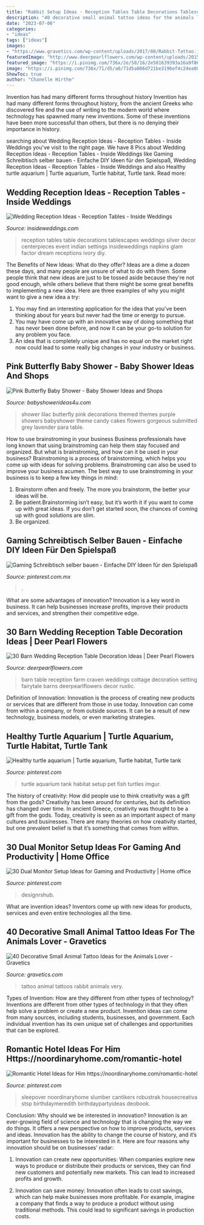 ```yaml
---
title: "Rabbit Setup Ideas - Reception Tables Table Decorations Tablescapes Weddings Silver Decor Centerpieces Event Indian Settings Insideweddings Napkins Glam Factor Dream Receptions Ivory Diy"
description: "40 decorative small animal tattoo ideas for the animals lover"
date: "2023-07-06"
categories:
- "ideas"
tags: ["ideas"]
images:
- "https://www.gravetics.com/wp-content/uploads/2017/08/Rabbit-Tattoo.jpg"
featuredImage: "http://www.deerpearlflowers.com/wp-content/uploads/2015/04/barn-wedding-reception-table-setting-ideas.jpg"
featured_image: "https://i.pinimg.com/736x/2e/58/16/2e581639393a16a9f864ca6afd48f91c.jpg"
image: "https://i.pinimg.com/736x/71/d5/a0/71d5a086d721be3196ef4c24ea086b33.jpg"
ShowToc: true
author: "Chanelle Hirthe"
---
```



Invention has had many different forms throughout history
Invention has had many different forms throughout history, from the ancient Greeks who discovered fire and the use of writing to the modern world where technology has spawned many new inventions. Some of these inventions have been more successful than others, but there is no denying their importance in history.

	

		
searching about Wedding Reception Ideas - Reception Tables - Inside Weddings you've visit to the right page. We have 8 Pics about Wedding Reception Ideas - Reception Tables - Inside Weddings like Gaming Schreibtisch selber bauen - Einfache DIY Ideen für den Spielspaß, Wedding Reception Ideas - Reception Tables - Inside Weddings and also Healthy turtle aquarium | Turtle aquarium, Turtle habitat, Turtle tank. Read more:
		
    
## Wedding Reception Ideas - Reception Tables - Inside Weddings

<img loading=lazy src="https://d1zpvjny0s6omk.cloudfront.net/media/fileupload/2013/07/16/longtable4.jpg" onerror="this.onerror=null;this.src='https://tse1.mm.bing.net/th?id=OIP.E7GVjm6KttUKPDIzWXwJsQHaLH&amp;pid=15.1';" alt="Wedding Reception Ideas - Reception Tables - Inside Weddings">

_Source: insideweddings.com_

>reception tables table decorations tablescapes weddings silver decor centerpieces event indian settings insideweddings napkins glam factor dream receptions ivory diy. 

	

The Benefits of New Ideas: What do they offer?
Ideas are a dime a dozen these days, and many people are unsure of what to do with them. Some people think that new ideas are just to be tossed aside because they're not good enough, while others believe that there might be some great benefits to implementing a new idea. Here are three examples of why you might want to give a new idea a try: 
1. You may find an interesting application for the idea that you've been thinking about for years but never had the time or energy to pursue. 
2. You may have come up with an innovative way of doing something that has never been done before, and now it can be your go-to solution for any problem you face. 
3. An idea that is completely unique and has no equal on the market right now could lead to some really big changes in your industry or business.

    
## Pink Butterfly Baby Shower - Baby Shower Ideas And Shops

<img loading=lazy src="https://babyshowerideas4u.com/wp-content/uploads/2014/02/248867_359193077510117_1082411086_n_600x905.jpg" onerror="this.onerror=null;this.src='https://tse1.mm.bing.net/th?id=OIP.fefSCOd6imQTdUjL212A0AHaLK&amp;pid=15.1';" alt="Pink Butterfly Baby Shower - Baby Shower Ideas and Shops">

_Source: babyshowerideas4u.com_

>shower lilac butterfly pink decorations themed themes purple showers babyshower theme candy cakes flowers gorgeous submitted grey lavender para table. 

	

How to use brainstroming in your business
Business professionals have long known that using brainstroming can help them stay focused and organized. But what is brainstroming, and how can it be used in your business? Brainstroming is a process of brainstorming, which helps you come up with ideas for solving problems. Brainstroming can also be used to improve your business acumen. 
The best way to use brainstroming in your business is to keep a few key things in mind: 
1) Brainstorm often and freely. The more you brainstorm, the better your ideas will be. 
2) Be patient.Brainstorming isn’t easy, but it’s worth it if you want to come up with great ideas. If you don’t get started soon, the chances of coming up with good solutions are slim. 
3) Be organized.

    
## Gaming Schreibtisch Selber Bauen - Einfache DIY Ideen Für Den Spielspaß

<img loading=lazy src="https://i.pinimg.com/736x/2e/58/16/2e581639393a16a9f864ca6afd48f91c.jpg" onerror="this.onerror=null;this.src='https://tse1.mm.bing.net/th?id=OIP.ngFWHHy6Pg33vu1DFLv6twHaJ3&amp;pid=15.1';" alt="Gaming Schreibtisch selber bauen - Einfache DIY Ideen für den Spielspaß">

_Source: pinterest.com.mx_

>. 

	

What are some advantages of innovation?
Innovation is a key word in business. It can help businesses increase profits, improve their products and services, and strengthen their competitive edge.

    
## 30 Barn Wedding Reception Table Decoration Ideas | Deer Pearl Flowers

<img loading=lazy src="http://www.deerpearlflowers.com/wp-content/uploads/2015/04/barn-wedding-reception-table-setting-ideas.jpg" onerror="this.onerror=null;this.src='https://tse1.mm.bing.net/th?id=OIP.hyeg2TtgBcwoZP4S_AlMuAHaLH&amp;pid=15.1';" alt="30 Barn Wedding Reception Table Decoration Ideas | Deer Pearl Flowers">

_Source: deerpearlflowers.com_

>barn table reception farm craven weddings cottage decoration setting fairytale barns deerpearlflowers decor rustic. 

	

Definition of Innovation:
Innovation is the process of creating new products or services that are different from those in use today. Innovation can come from within a company, or from outside sources. It can be a result of new technology, business models, or even marketing strategies.

    
## Healthy Turtle Aquarium | Turtle Aquarium, Turtle Habitat, Turtle Tank

<img loading=lazy src="https://i.pinimg.com/736x/f1/0c/a9/f10ca965cc8feedc019cef68b95f086e.jpg" onerror="this.onerror=null;this.src='https://tse2.mm.bing.net/th?id=OIP.AitLt6G0P2fV9PKrk1AX8AHaJ3&amp;pid=15.1';" alt="Healthy turtle aquarium | Turtle aquarium, Turtle habitat, Turtle tank">

_Source: pinterest.com_

>turtle aquarium tank habitat setup pet fish turtles imgur. 

	

The history of creativity: How did people use to think creativity was a gift from the gods?
Creativity has been around for centuries, but its definition has changed over time. In ancient Greece, creativity was thought to be a gift from the gods. Today, creativity is seen as an important aspect of many cultures and businesses. There are many theories on how creativity started, but one prevalent belief is that it’s something that comes from within.

    
## 30 Dual Monitor Setup Ideas For Gaming And Productivity | Home Office

<img loading=lazy src="https://i.pinimg.com/736x/71/d5/a0/71d5a086d721be3196ef4c24ea086b33.jpg" onerror="this.onerror=null;this.src='https://tse3.mm.bing.net/th?id=OIP.u9SURIkxmh4SfPXq6YGOZgHaJ3&amp;pid=15.1';" alt="30 Dual Monitor Setup Ideas for Gaming and Productivity | Home office">

_Source: pinterest.com_

>designrshub. 

	

What are invention ideas?
Inventors come up with new ideas for products, services and even entire technologies all the time.

    
## 40 Decorative Small Animal Tattoo Ideas For The Animals Lover - Gravetics

<img loading=lazy src="https://www.gravetics.com/wp-content/uploads/2017/08/Rabbit-Tattoo.jpg" onerror="this.onerror=null;this.src='https://tse3.mm.bing.net/th?id=OIP.kA_fOjB-IytcjH31kejL8gHaLH&amp;pid=15.1';" alt="40 Decorative Small Animal Tattoo Ideas for the Animals Lover - Gravetics">

_Source: gravetics.com_

>tattoo animal tattoos rabbit animals very. 

	

Types of Invention: How are they different from other types of technology?
Inventions are different from other types of technology in that they often help solve a problem or create a new product. Invention ideas can come from many sources, including students, businesses, and government. Each individual invention has its own unique set of challenges and opportunities that can be explored.

    
## Romantic Hotel Ideas For Him Https://noordinaryhome.com/romantic-hotel

<img loading=lazy src="https://i.pinimg.com/736x/92/24/d6/9224d613a764d01f606a4c3407afbfe5.jpg" onerror="this.onerror=null;this.src='https://tse4.mm.bing.net/th?id=OIP.0JOgcq0Ix1fxCzTQoWfxkAHaJ3&amp;pid=15.1';" alt="Romantic Hotel Ideas for Him https://noordinaryhome.com/romantic-hotel">

_Source: pinterest.com_

>sleepover noordinaryhome slumber cantikers robustrak housecreativa stsp birthdaymeredith birthdaypartyideas deobook. 

	

Conclusion: Why should we be interested in innovation?
Innovation is an ever-growing field of science and technology that is changing the way we do things. It offers a new perspective on how to improve products, services and ideas. Innovation has the ability to change the course of history, and it’s important for businesses to be interested in it. Here are four reasons why innovation should be on businesses’ radar:
1) Innovation can create new opportunities: When companies explore new ways to produce or distribute their products or services, they can find new customers and potentially new markets. This can lead to increased profits and growth.

2) Innovation can save money: Innovation often leads to cost savings, which can help make businesses more profitable. For example, imagine a company that finds a way to produce a product without using traditional methods. This could lead to significant savings in production costs.

